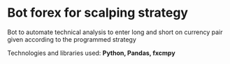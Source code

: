 <h1>Bot forex for scalping strategy</h1>

<p>Bot to automate technical analysis to enter long and short on currency pair given according to the programmed strategy</p>

<p>Technologies and libraries used: <strong>Python, Pandas, fxcmpy</strong></p>
